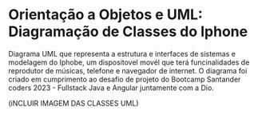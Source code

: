 <h1>Orientação a Objetos e UML: Diagramação de Classes do Iphone</h1>

<p>Diagrama UML que representa a estrutura e interfaces de sistemas e modelagem do Iphobe, um dispositovel movél que terá funcinalidades de reprodutor de músicas, telefone e navegador de internet. O diagrama foi criado em cumprimento ao desafio de projeto do Bootcamp Santander coders 2023 - Fullstack Java e Angular juntamente com a Dio.</p>
(iNCLUIR IMAGEM DAS CLASSES UML)

##
